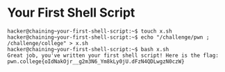 # Your First Shell Script    
    hacker@chaining~your-first-shell-script:~$ touch x.sh
    hacker@chaining~your-first-shell-script:~$ echo "/challenge/pwn ; /challenge/college" > x.sh
    hacker@chaining~your-first-shell-script:~$ bash x.sh
    Great job, you've written your first shell script! Here is the flag:
    pwn.college{oIdNakOjr__g2m3N6_Ym8kLy0jU.dFzN4QDLwgzN0czW}